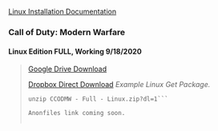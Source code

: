 [Linux Installation Documentation](https://github.com/SinsGoated/PrivateDedicated/blob/master/LINUX.md)

### Call of Duty: Modern Warfare
#### Linux Edition FULL, Working 9/18/2020

 > 
 >
 > [Google Drive Download](https://drive.google.com/file/d/14DQ_obkYOH6uziX-BgIG-bqMgCTIcfzl/view)
 > 
 > [Dropbox Direct Download](https://www.dropbox.com/s/04r2romkpapahxn/CODMW%20-%20Full%20-%20Linux.zip?dl=1)
 > *Example Linux Get Package.*
 > ```wget https://www.dropbox.com/s/04r2romkpapahxn/CODMW%20-%20Full%20-%20Linux.zip?dl=1
 > unzip CCODMW - Full - Linux.zip?dl=1```
 >
 > Anonfiles link coming soon.
 >
 >
